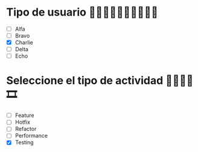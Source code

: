 # Tipo de usuario 👮‍♂️👨‍🏫🕵️‍♂️👨‍🎤🧙‍♂️
- [ ] Alfa
- [ ] Bravo 
- [x] Charlie
- [ ] Delta
- [ ] Echo

# Seleccione el tipo de actividad 🧨🎆🏀🚓🎞
- [ ] Feature
- [ ] Hotfix
- [ ] Refactor
- [ ] Performance
- [x] Testing
